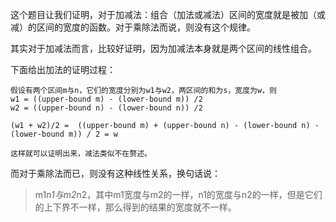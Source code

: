 这个题目让我们证明，对于加减法：组合（加法或减法）区间的宽度就是被加（或减）的区间的宽度的函数。对于乘除法而说，则没有这个规律。

其实对于加减法而言，比较好证明，因为加减法本身就是两个区间的线性组合。

下面给出加法的证明过程：
```
假设有两个区间m与n，它们的宽度分别为w1与w2，两区间的和为s，宽度为w，则
w1 = ((upper-bound m) - (lower-bound m)) /2
w2 = ((upper-bound n) - (lower-bound n)) /2

(w1 + w2)/2 =  ((upper-bound m) + (upper-bound n) - (lower-bound n) - (lower-bound m)) / 2 = w

这样就可以证明出来，减法类似不在赘述。
```

而对于乘除法而已，则没有这种线性关系，换句话说：
> m1*n1与m2*n2，其中m1宽度与m2的一样，n1的宽度与n2的一样，但是它们的上下界不一样，那么得到的结果的宽度就不一样。

